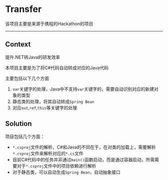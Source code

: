 # Transfer
该项目主要是来源于携程的Hackathon的项目

---

## Context

提升.NET转Java的研发效率

本项目主要是为了将C#代码自动转成对应的Java代码

主要包括以下几个方面

1. `var`关键字的处理，Java中不支持`var`关键字的，需要自动识别对应的新建对象的类型
2. 静态类的处理，将其自动转成`Spring Bean`
3. 对应`out`,`ref`,`this`等关键字的处理

## Solution

项目包括几个方面：

* `*.csproj`文件的解析，C#和Java的不同在于，在对类的加载上，需要解析`*.csproj`文件来解析对应的`*.cs`文件
* 目前C#代码中的任务并非通过`main()`函数启动，而是通过容器启动，所需需要对于`*.csproj`文件中的项目依赖进行解析
* 对于静态类，可以自动生成`Spring Bean`，自动抽象接口
